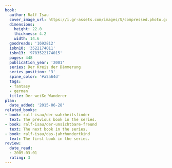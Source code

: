 ```yaml
---
book:
  author: Ralf Isau
  cover_image_url: https://i.gr-assets.com/images/S/compressed.photo.goodreads.com/books/1186999457l/1692812.jpg
  dimensions:
    height: 22.0
    thickness: 4.2
    width: 14.6
  goodreads: '1692812'
  isbn10: '3522174011'
  isbn13: '9783522174015'
  pages: 448
  publication_year: '2001'
  series: Der Kreis der Dämmerung
  series_position: '3'
  spine_color: '#a5a64d'
  tags:
  - fantasy
  - german
  title: Der weiße Wanderer
plan:
  date_added: '2015-06-28'
related_books:
- book: ralf-isau/der-wahrheitsfinder
  text: The previous book in the series.
- book: ralf-isau/der-unsichtbare-freund
  text: The next book in the series.
- book: ralf-isau/das-jahrhundertkind
  text: The first book in the series.
review:
  date_read:
  - 2005-03-01
  rating: 3
---
```

